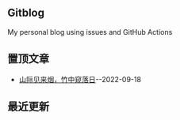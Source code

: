 ## Gitblog
My personal blog using issues and GitHub Actions


## 置顶文章
- [山际见来烟，竹中窥落日](https://github.com/sabotz/blog/issues/1)--2022-09-18

## 最近更新


